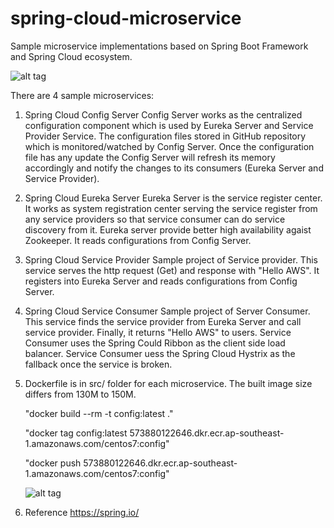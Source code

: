 # spring-cloud-microservice

Sample microservice implementations based on Spring Boot Framework and Spring Cloud ecosystem.

![alt tag](https://user-images.githubusercontent.com/5929519/58834535-3b4aac80-8686-11e9-8687-0ad7f7332e3c.png)

There are 4 sample microservices: 

1. Spring Cloud Config Server
   Config Server works as the centralized configuration component which is used by Eureka Server and Service Provider Service. 
   The configuration files stored in GitHub repository which is monitored/watched by Config Server. Once the configuration file
   has any update the Config Server will refresh its memory accordingly and notify the changes to its consumers (Eureka Server 
   and Service Provider).
   
2. Spring Cloud Eureka Server
   Eureka Server is the service register center. It works as system registration center serving the service register from any 
   service providers so that service consumer can do service discovery from it. Eureka server provide better high availability
   agaist Zookeeper. It reads configurations from Config Server.
   
3. Spring Cloud Service Provider
   Sample project of Service provider. This service serves the http request (Get) and response with "Hello AWS". It registers
   into Eureka Server and reads configurations from Config Server.
   
4. Spring Cloud Service Consumer
   Sample project of Server Consumer. This service finds the service provider from Eureka Server and call service provider.
   Finally, it returns "Hello AWS" to users.
   Service Consumer uses the Spring Could Ribbon as the client side load balancer.
   Service Consumer uess the Spring Cloud Hystrix as the fallback once the service is broken.

5. Dockerfile is in src/ folder for each microservice. The built image size differs from 130M to 150M.

   "docker build --rm -t config:latest ."
   
   "docker tag config:latest 573880122646.dkr.ecr.ap-southeast-1.amazonaws.com/centos7:config"
   
   "docker push 573880122646.dkr.ecr.ap-southeast-1.amazonaws.com/centos7:config"
   
   ![alt tag](https://user-images.githubusercontent.com/5929519/58835819-8adea780-8689-11e9-924d-480dcf6e536b.png)

6. Reference
   https://spring.io/
